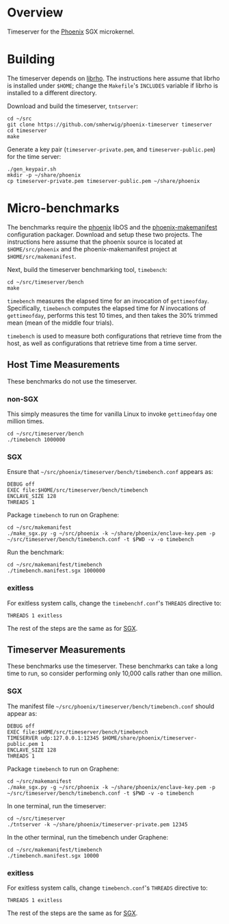 Overview
========

Timeserver for the [Phoenix](https://github.com/smherwig/phoenix) SGX microkernel.


<a name="building"/> Building
=============================

The timeserver depends on [librho](https://github.com/smherwig/librho).  The
instructions here assume that librho is installed under `$HOME`; change the
`Makefile`'s `INCLUDES` variable if librho is installed to a different
directory.


Download and build the timeserver, `tntserver`:

```
cd ~/src
git clone https://github.com/smherwig/phoenix-timeserver timeserver
cd timeserver
make
```

Generate a key pair (`timeserver-private.pem`, and `timeserver-public.pem`) for
the time server:

```
./gen_keypair.sh
mkdir -p ~/share/phoenix
cp timeserver-private.pem timeserver-public.pem ~/share/phoenix
```


<a name="micro-benchmarks"/> Micro-benchmarks
=============================================

The benchmarks require the [phoenix](https://github.com/smherwig/phoenix)
libOS and the
[phoenix-makemanifest](https://github.com/smherwig/phoenix-makemanifest)
configuration packager. Download and setup these two projects.  The
instructions here assume that the phoenix source is located at `$HOME/src/phoenix`
and the phoenix-makemanifest project at `$HOME/src/makemanifest`.

Next, build the timeserver benchmarking tool, `timebench`:

```
cd ~/src/timeserver/bench
make
```

`timebench` measures the elapsed time for an invocation of `gettimeofday`.
Specifically, `timebench` computes the elapsed time for *N* invocations of
`gettimeofday`, performs this test 10 times, and then takes the 30% trimmed
mean (mean of the middle four trials).


`timebench` is used to measure both configurations that retrieve time from
the host, as well as configurations that retrieve time from a time server.


Host Time Measurements
----------------------

These benchmarks do not use the timeserver.

### non-SGX

This simply measures the time for vanilla Linux to invoke `gettimeofday` one
million times.

```
cd ~/src/timeserver/bench
./timebench 1000000
```

### <a name="microbench-hosttime-sgx"/> SGX

Ensure that `~/src/phoenix/timeserver/bench/timebench.conf` appears as:

```
DEBUG off
EXEC file:$HOME/src/timeserver/bench/timebench
ENCLAVE_SIZE 128
THREADS 1
```

Package `timebench` to run on Graphene:

```
cd ~/src/makemanifest
./make_sgx.py -g ~/src/phoenix -k ~/share/phoenix/enclave-key.pem -p ~/src/timeserver/bench/timebench.conf -t $PWD -v -o timebench
```


Run the benchmark:

```
cd ~/src/makemanifest/timebench
./timebench.manifest.sgx 1000000
```


### exitless

For exitless system calls, change the `timebenchf.conf`'s `THREADS` directive
to:

```
THREADS 1 exitless
```

The rest of the steps are the same as for [SGX](#microbench-hosttime-sgx).


Timeserver Measurements
-----------------------

These benchmarks use the timeserver.  These benchmarks can take a long time to
run, so consider performing only 10,000 calls rather than one million.

### <a name="microbench-timeserver-sgx"/>SGX

The manifest file `~/src/phoenix/timeserver/bench/timebench.conf` should appear
as:

```
DEBUG off
EXEC file:$HOME/src/timeserver/bench/timebench
TIMESERVER udp:127.0.0.1:12345 $HOME/share/phoenix/timeserver-public.pem 1
ENCLAVE_SIZE 128
THREADS 1
```

Package `timebench` to run on Graphene:

```
cd ~/src/makemanifest
./make_sgx.py -g ~/src/phoenix -k ~/share/phoenix/enclave-key.pem -p ~/src/timeserver/bench/timebench.conf -t $PWD -v -o timebench
```

In one terminal, run the timeserver:

```
cd ~/src/timeserver
./tntserver -k ~/share/phoenix/timeserver-private.pem 12345
```

In the other terminal, run the timebench under Graphene:

```
cd ~/src/makemanifest/timebench
./timebench.manifest.sgx 10000
```

### exitless

For exitless system calls, change `timebench.conf`'s `THREADS` directive
to:

```
THREADS 1 exitless
```

The rest of the steps are the same as for [SGX](#microbench-timeserver-sgx).
